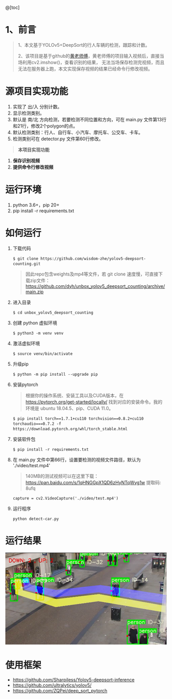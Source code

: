 @[toc]

# 1、前言

> 1、本文基于YOLOv5+DeepSort的行人车辆的检测，跟踪和计数。
>
> 2、该项目是基于github的[黄老师傅](https://github.com/dyh/unbox_yolov5_deepsort_counting)，黄老师傅的项目输入视频后，直接当场利用cv2.imshow()，查看识别的结果， 无法当场保存检测完视频，而且无法在服务器上跑，本文实现保存视频的结果已经命令行修改视频。

# 源项目实现功能

1. 实现了 出/入 分别计数。
2. 显示检测类别。
3. 默认是 南/北 方向检测，若要检测不同位置和方向，可在 main.py 文件第13行和21行，修改2个polygon的点。
4. 默认检测类别：行人、自行车、小汽车、摩托车、公交车、卡车。
5. 检测类别可在 detector.py 文件第60行修改。

> **本项目实现功能**

1. **保存识别视频**
2. **提供命令行修改视频**



# 运行环境

1. python 3.6+，pip 20+
2. pip install -r requirements.txt

# 如何运行

1. 下载代码

   ```
   $ git clone https://github.com/wisdom-zhe/yolov5-deepsort-counting.git
   ```

   > 因此repo包含weights及mp4等文件，若 git clone 速度慢，可直接下载zip文件：https://github.com/dyh/unbox_yolov5_deepsort_counting/archive/main.zip

2. 进入目录

   ```
   $ cd unbox_yolov5_deepsort_counting
   ```

3. 创建 python 虚拟环境

   ```
   $ python3 -m venv venv
   ```

4. 激活虚拟环境

   ```
   $ source venv/bin/activate
   ```

5. 升级pip

   ```
   $ python -m pip install --upgrade pip
   ```

6. 安装pytorch

   > 根据你的操作系统、安装工具以及CUDA版本，在 https://pytorch.org/get-started/locally/ 找到对应的安装命令。我的环境是 ubuntu 18.04.5、pip、CUDA 11.0。

   ```
   $ pip install torch==1.7.1+cu110 torchvision==0.8.2+cu110 torchaudio===0.7.2 -f https://download.pytorch.org/whl/torch_stable.html
   ```

7. 安装软件包

   ```
   $ pip install -r requirements.txt
   ```

8. 在 main.py 文件中第66行，设置要检测的视频文件路径，默认为 './video/test.mp4'

   > 140MB的测试视频可以在这里下载：https://pan.baidu.com/s/1qHNGGpX1QD6zHyNTqWvg1w 提取码: 8ufq

   ```
   capture = cv2.VideoCapture('./video/test.mp4')
   ```

9. 运行程序

   ```
   python detect-car.py
   ```



# 运行结果

![image-20240406230944851](result.png)

# 使用框架

- https://github.com/Sharpiless/Yolov5-deepsort-inference
- https://github.com/ultralytics/yolov5/
- https://github.com/ZQPei/deep_sort_pytorch